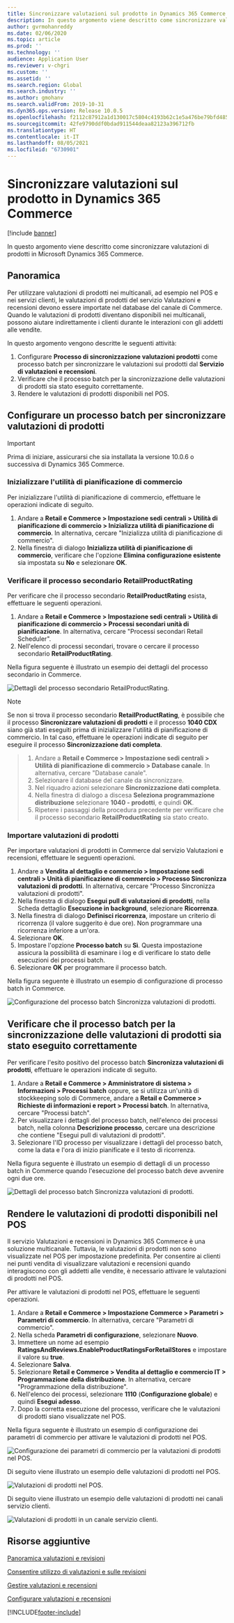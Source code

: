 ```yaml
---
title: Sincronizzare valutazioni sul prodotto in Dynamics 365 Commerce
description: In questo argomento viene descritto come sincronizzare valutazioni di prodotti in Microsoft Dynamics 365 Commerce.
author: gvrmohanreddy
ms.date: 02/06/2020
ms.topic: article
ms.prod: ''
ms.technology: ''
audience: Application User
ms.reviewer: v-chgri
ms.custom: ''
ms.assetid: ''
ms.search.region: Global
ms.search.industry: ''
ms.author: gmohanv
ms.search.validFrom: 2019-10-31
ms.dyn365.ops.version: Release 10.0.5
ms.openlocfilehash: f2112c87912a1d130017c5804c4193b62c1e5a476be79bfd485640ec98b42f77
ms.sourcegitcommit: 42fe9790ddf0bdad911544deaa82123a396712fb
ms.translationtype: HT
ms.contentlocale: it-IT
ms.lasthandoff: 08/05/2021
ms.locfileid: "6730901"
---
```

# <a name="sync-product-ratings-in-dynamics-365-commerce"></a>Sincronizzare valutazioni sul prodotto in Dynamics 365 Commerce

[!include [banner](includes/banner.md)]

In questo argomento viene descritto come sincronizzare valutazioni di prodotti in Microsoft Dynamics 365 Commerce.

## <a name="overview"></a>Panoramica

Per utilizzare valutazioni di prodotti nei multicanali, ad esempio nel POS e nei servizi clienti, le valutazioni di prodotti del servizio Valutazioni e recensioni devono essere importate nel database del canale di Commerce. Quando le valutazioni di prodotti diventano disponibili nei multicanali, possono aiutare indirettamente i clienti durante le interazioni con gli addetti alle vendite.

In questo argomento vengono descritte le seguenti attività:

1. Configurare **Processo di sincronizzazione valutazioni prodotti** come processo batch per sincronizzare le valutazioni sui prodotti dal **Servizio di valutazioni e recensioni**.
1. Verificare che il processo batch per la sincronizzazione delle valutazioni di prodotti sia stato eseguito correttamente.
1. Rendere le valutazioni di prodotti disponibili nel POS.

## <a name="configure-a-batch-job-to-synchronize-product-ratings"></a>Configurare un processo batch per sincronizzare valutazioni di prodotti

> [!IMPORTANT]
> Prima di iniziare, assicurarsi che sia installata la versione 10.0.6 o successiva di Dynamics 365 Commerce.

### <a name="initialize-the-commerce-scheduler"></a>Inizializzare l'utilità di pianificazione di commercio

Per inizializzare l'utilità di pianificazione di commercio, effettuare le operazioni indicate di seguito.

1. Andare a **Retail e Commerce \> Impostazione sedi centrali \> Utilità di pianificazione di commercio \> Inizializza utilità di pianificazione di commercio**. In alternativa, cercare "Inizializza utilità di pianificazione di commercio".
1. Nella finestra di dialogo **Inizializza utilità di pianificazione di commercio**, verificare che l'opzione **Elimina configurazione esistente** sia impostata su **No** e selezionare **OK**.

### <a name="verify-the-retailproductrating-subjob"></a>Verificare il processo secondario RetailProductRating

Per verificare che il processo secondario **RetailProductRating** esista, effettuare le seguenti operazioni.

1. Andare a **Retail e Commerce \> Impostazione sedi centrali \> Utilità di pianificazione di commercio \> Processi secondari unità di pianificazione**. In alternativa, cercare "Processi secondari Retail Scheduler".
1. Nell'elenco di processi secondari, trovare o cercare il processo secondario **RetailProductRating**.

Nella figura seguente è illustrato un esempio dei dettagli del processo secondario in Commerce.

![Dettagli del processo secondario RetailProductRating.](media/rnr-hq-ratings-sub-job.png)

> [!NOTE]
> Se non si trova il processo secondario **RetailProductRating**, è possibile che il processo **Sincronizzare valutazioni di prodotti** e il processo **1040 CDX** siano già stati eseguiti prima di inizializzare l'utilità di pianificazione di commercio. In tal caso, effettuare le operazioni indicate di seguito per eseguire il processo **Sincronizzazione dati completa**.

> 1. Andare a **Retail e Commerce \> Impostazione sedi centrali \> Utilità di pianificazione di commercio \> Database canale**. In alternativa, cercare "Database canale".
> 1. Selezionare il database del canale da sincronizzare.
> 1. Nel riquadro azioni selezionare **Sincronizzazione dati completa**.
> 1. Nella finestra di dialogo a discesa **Seleziona programmazione distribuzione** selezionare **1040 - prodotti**, e quindi **OK**.
> 1. Ripetere i passaggi della procedura precedente per verificare che il processo secondario **RetailProductRating** sia stato creato.

### <a name="import-product-ratings"></a>Importare valutazioni di prodotti

Per importare valutazioni di prodotti in Commerce dal servizio Valutazioni e recensioni, effettuare le seguenti operazioni.

1. Andare a **Vendita al dettaglio e commercio \> Impostazione sedi centrali \> Unità di pianificazione di commercio \> Processo Sincronizza valutazioni di prodotti**. In alternativa, cercare "Processo Sincronizza valutazioni di prodotti".
1. Nella finestra di dialogo **Esegui pull di valutazioni di prodotti**, nella Scheda dettaglio **Esecuzione in background**, selezionare **Ricorrenza**.
1. Nella finestra di dialogo **Definisci ricorrenza**, impostare un criterio di ricorrenza (il valore suggerito è due ore). Non programmare una ricorrenza inferiore a un'ora.
1. Selezionare **OK**.
1. Impostare l'opzione **Processo batch** su **Sì**. Questa impostazione assicura la possibilità di esaminare i log e di verificare lo stato delle esecuzioni dei processi batch.
1. Selezionare **OK** per programmare il processo batch.

Nella figura seguente è illustrato un esempio di configurazione di processo batch in Commerce.

![Configurazione del processo batch Sincronizza valutazioni di prodotti.](media/rnr-hq-batchjob-recurrence.png)

## <a name="verify-that-the-batch-job-for-product-rating-synchronization-was-successful"></a>Verificare che il processo batch per la sincronizzazione delle valutazioni di prodotti sia stato eseguito correttamente

Per verificare l'esito positivo del processo batch **Sincronizza valutazioni di prodotti**, effettuare le operazioni indicate di seguito.

1. Andare a **Retail e Commerce \> Amministratore di sistema \> Informazioni \> Processi batch** oppure, se si utilizza un'unità di stockkeeping solo di Commerce, andare a **Retail e Commerce \> Richieste di informazioni e report \> Processi batch**. In alternativa, cercare "Processi batch".
1. Per visualizzare i dettagli del processo batch, nell'elenco dei processi batch, nella colonna **Descrizione processo**, cercare una descrizione che contiene "Esegui pull di valutazioni di prodotti".
1. Selezionare l'ID processo per visualizzare i dettagli del processo batch, come la data e l'ora di inizio pianificate e il testo di ricorrenza.

Nella figura seguente è illustrato un esempio di dettagli di un processo batch in Commerce quando l'esecuzione del processo batch deve avvenire ogni due ore.

![Dettagli del processo batch Sincronizza valutazioni di prodotti.](media/rnr-hq-batchjob-status-checking.png)

## <a name="make-product-ratings-available-at-the-pos"></a>Rendere le valutazioni di prodotti disponibili nel POS

Il servizio Valutazioni e recensioni in Dynamics 365 Commerce è una soluzione multicanale. Tuttavia, le valutazioni di prodotti non sono visualizzate nel POS per impostazione predefinita. Per consentire ai clienti nei punti vendita di visualizzare valutazioni e recensioni quando interagiscono con gli addetti alle vendite, è necessario attivare le valutazioni di prodotti nel POS.

Per attivare le valutazioni di prodotti nel POS, effettuare le seguenti operazioni.

1. Andare a **Retail e Commerce \> Impostazione Commerce \> Parametri \> Parametri di commercio**. In alternativa, cercare "Parametri di commercio".
1. Nella scheda **Parametri di configurazione**, selezionare **Nuovo**.
1. Immettere un nome ad esempio **RatingsAndReviews.EnableProductRatingsForRetailStores** e impostare il valore su **true**.
1. Selezionare **Salva**.
1. Selezionare **Retail e Commerce \> Vendita al dettaglio e commercio IT \> Programmazione della distribuzione**. In alternativa, cercare "Programmazione della distribuzione".
1. Nell'elenco dei processi, selezionare **1110** (**Configurazione globale**) e quindi **Esegui adesso**.
1. Dopo la corretta esecuzione del processo, verificare che le valutazioni di prodotti siano visualizzate nel POS.

Nella figura seguente è illustrato un esempio di configurazione dei parametri di commercio per attivare le valutazioni di prodotti nel POS.

![Configurazione dei parametri di commercio per la valutazioni di prodotti nel POS.](media/rnr-hq-enable-ratings-in-pos.png)

Di seguito viene illustrato un esempio delle valutazioni di prodotti nel POS.

![Valutazioni di prodotti nel POS.](media/rnr-pos-catalog-ratings.png)

Di seguito viene illustrato un esempio delle valutazioni di prodotti nei canali servizio clienti.

![Valutazioni di prodotti in un canale servizio clienti.](media/rnr-call-center-ratings.png)

## <a name="additional-resources"></a>Risorse aggiuntive

[Panoramica valutazioni e revisioni](ratings-reviews-overview.md)

[Consentire utilizzo di valutazioni e sulle revisioni](opt-in-ratings-reviews.md)

[Gestire valutazioni e recensioni](manage-reviews.md)

[Configurare valutazioni e recensioni](configure-ratings-reviews.md)


[!INCLUDE[footer-include](../includes/footer-banner.md)]